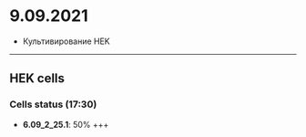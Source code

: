 9.09.2021
==========

- Культивирование HEK

---

## HEK cells
### Cells status (17:30)
- **6.09_2_25.1**: 50% +++
